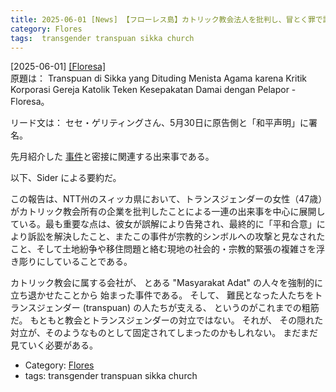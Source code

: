```yaml
---
title: 2025-06-01 [News] 【フローレス島】カトリック教会法人を批判し、冒とく罪で訴えられたシッカ県のトランスジェンダー、原告側と和平協定に署名 ---こないだの事件でのトランスジェンダーの人たちと教会の対立がいったんおさまったようだ
category: Flores
tags:  transgender transpuan sikka church
---
```


[2025-06-01] [[Floresa]](https://floresa.co/reportase/mendalam/76286/2025/05/30/transpuan-di-sikka-yang-dituding-menista-agama-karena-kritik-korporasi-gereja-katolik-teken-kesepakatan-damai-dengan-pelapor)  
 原題は：
Transpuan di Sikka yang Dituding Menista Agama karena Kritik Korporasi Gereja Katolik Teken Kesepakatan Damai dengan Pelapor - Floresa。

 リード文は：
セセ・ゲリティングさん、5月30日に原告側と「和平声明」に署名。

 先月紹介した
[事件](http://www.merapano.net/~satoshi/private/diary/2025-05-19-1.html)と密接に関連する出来事である。

 以下、Sider による要約だ。

 この報告は、NTT州のスィッカ県において、トランスジェンダーの女性（47歳）がカトリック教会所有の企業を批判したことによる一連の出来事を中心に展開している。最も重要な点は、彼女が誤解により告発され、最終的に「平和合意」により訴訟を解決したこと、またこの事件が宗教的シンボルへの攻撃と見なされたこと、そして土地紛争や移住問題と絡む現地の社会的・宗教的緊張の複雑さを浮き彫りにしていることである。

カトリック教会に属する会社が、
とある "Masyarakat Adat" の人々を強制的に立ち退かせたことから
始まった事件である。
そして、
難民となった人たちをトランスジェンダー (transpuan) の人たちが支える、
というのがこれまでの粗筋だ。
もともと教会とトランスジェンダーの対立ではない。
それが、
その隠れた対立が、そのようなものとして固定されてしまったのかもしれない。
まだまだ見ていく必要がある。

- Category: [Flores](https://merapano.github.io/categories.html#Flores)
- tags:  transgender transpuan sikka church

